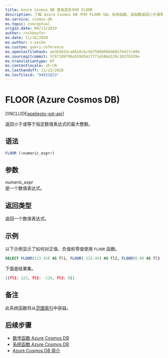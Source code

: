 ```yaml
---
title: Azure Cosmos DB 查询语言中的 FLOOR
description: 了解 Azure Cosmos DB 中的 FLOOR SQL 系统函数，该函数返回小于或等于指定数值表达式的最大整数
ms.service: cosmos-db
ms.topic: conceptual
origin.date: 09/13/2019
author: rockboyfor
ms.date: 11/16/2020
ms.author: v-yeche
ms.custom: query-reference
ms.openlocfilehash: a63036d3ca6ba9cbc5b7500800b9602f8d1fc990
ms.sourcegitcommit: 5f07189f06a559d5617771e586d129c10276539e
ms.translationtype: HT
ms.contentlocale: zh-CN
ms.lasthandoff: 11/12/2020
ms.locfileid: "94551823"
---
```

# <a name="floor-azure-cosmos-db"></a>FLOOR (Azure Cosmos DB)
[!INCLUDE[appliesto-sql-api](includes/appliesto-sql-api.md)]

 返回小于或等于指定数值表达式的最大整数。  

## <a name="syntax"></a>语法

```sql
FLOOR (<numeric_expr>)  
```  

## <a name="arguments"></a>参数

*numeric_expr*  
  是一个数值表达式。  

## <a name="return-types"></a>返回类型

  返回一个数值表达式。  

## <a name="examples"></a>示例

  以下示例显示了如何对正值、负值和零值使用 `FLOOR` 函数。  

```sql
SELECT FLOOR(123.45) AS fl1, FLOOR(-123.45) AS fl2, FLOOR(0.0) AS fl3  
```  

 下面是结果集。  

```json
[{fl1: 123, fl2: -124, fl3: 0}]  
```

## <a name="remarks"></a>备注

此系统函数将从[范围索引](index-policy.md#includeexclude-strategy)中获益。

## <a name="next-steps"></a>后续步骤

- [数学函数 Azure Cosmos DB](sql-query-mathematical-functions.md)
- [系统函数 Azure Cosmos DB](sql-query-system-functions.md)
- [Azure Cosmos DB 简介](introduction.md)

<!-- Update_Description: update meta properties, wording update, update link -->